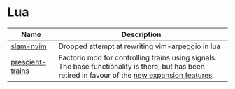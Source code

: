 # Lua

| Name                                   | Description                                                                                                                                                                                 |
| -------------------------------------- | ------------------------------------------------------------------------------------------------------------------------------------------------------------------------------------------- |
| [slam-nvim](./slam-nvim)               | Dropped attempt at rewriting vim-arpeggio in lua                                                                                                                                            |
| [prescient-trains](./prescient-trains) | Factorio mod for controlling trains using signals. The base functionality is there, but has been retired in favour of the [new expansion features](https://factorio.com/blog/post/fff-395). |
